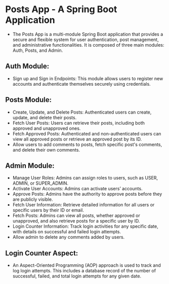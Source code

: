 Posts App - A Spring Boot Application
===
* The Posts App is a multi-module Spring Boot application that provides a secure and flexible system for user authentication, post management, and administrative functionalities. It is composed of three main modules: Auth, Posts, and Admin.

## Auth Module:

* Sign up and Sign in Endpoints: This module allows users to register new accounts and authenticate themselves securely using credentials.

## Posts Module:

* Create, Update, and Delete Posts: Authenticated users can create, update, and delete their posts.
* Fetch User Posts: Users can retrieve their posts, including both approved and unapproved ones.
* Fetch Approved Posts: Authenticated and non-authenticated users can view all approved posts or retrieve an approved post by its ID.
* Allow users to add comments to posts, fetch specific post's comments, and delete their own comments.

## Admin Module:

* Manage User Roles: Admins can assign roles to users, such as USER, ADMIN, or SUPER_ADMIN.
* Activate User Accounts: Admins can activate users’ accounts.
* Approve Posts: Admins have the authority to approve posts before they are publicly visible.
* Fetch User Information: Retrieve detailed information for all users or specific users by their ID or email.
* Fetch Posts: Admins can view all posts, whether approved or unapproved, and also retrieve posts for a specific user by ID.
* Login Counter Information: Track login activities for any specific date, with details on successful and failed login attempts.
* Allow admin to delete any comments added by users.

## Login Counter Aspect:

* An Aspect-Oriented Programming (AOP) approach is used to track and log login attempts. This includes a database record of the number of successful, failed, and total login attempts for any given date.
